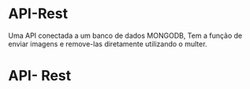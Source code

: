 # API-Rest

Uma API conectada a um banco de dados MONGODB, Tem a função de enviar imagens e remove-las diretamente utilizando o multer.

<h1> API- Rest </h1>
